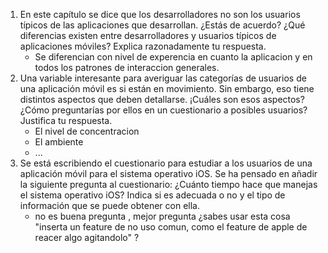 1) En este capítulo se dice que los desarrolladores no son los usuarios típicos de las aplicaciones que desarrollan. ¿Estás de acuerdo? ¿Qué diferencias existen entre desarrolladores y usuarios típicos de aplicaciones móviles? Explica razonadamente tu respuesta.
	-  Se diferencian con nivel de experencia en cuanto la aplicacion y en todos los patrones de interaccion generales.
2) Una variable interesante para averiguar las categorías de usuarios de una aplicación móvil es si están en movimiento. Sin embargo, eso tiene distintos aspectos que deben detallarse. ¡Cuáles son esos aspectos? ¿Cómo preguntarías por ellos en un cuestionario a posibles usuarios? Justifica tu respuesta.
	- El nivel de concentracion 
	- El ambiente
	-  ...
3) Se está escribiendo el cuestionario para estudiar a los usuarios de una aplicación móvil para el sistema operativo iOS. Se ha pensado en añadir la siguiente pregunta al cuestionario: 
	¿Cuánto tiempo hace que manejas el sistema operativo iOS? Indica si es adecuada o no y el tipo de información que se puede obtener con ella.
	- no es buena pregunta , mejor pregunta ¿sabes usar esta cosa "inserta un feature de no uso comun, como el feature de apple de reacer algo agitandolo"  ?